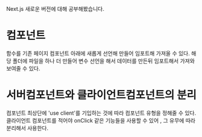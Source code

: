 Next.js
새로운 버전에 대해 공부해봤습니다.

<h1>컴포넌트</h1>
함수를 기존 페이지 컴포넌트 아래에 새롭게 선언해 만들어 임포트해 가져올 수 있다. 
해당 폴더에 파일을 하나 더 만들어 변수 선언을 해서 데이터를 만든뒤 임포트해서 가져와 보여줄 수 있다.

<h1>서버컴포넌트와 클라이언트컴포넌트의 분리</h1>
컴포넌트 최상단에 'use client'를 기입하는 것에 따라 컴포넌트 유형을 정해줄 수 있다. 
클라이언트 컴포넌트를 적어야 onClick 같은 기능들을 사용할 수 있어 , 그 유무에 따라 분리해서 사용한다.
